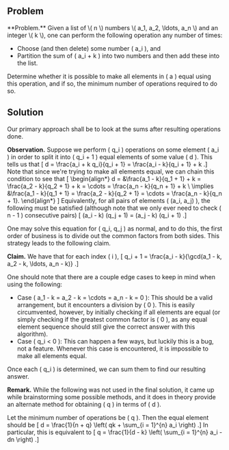 ## Problem

<div class="side-box">
**Problem.** Given a list of \( n \) numbers \( a_1, a_2, \ldots, a_n \) and an integer \( k \), one can perform the following operation any number of times:

- Choose (and then delete) some number \( a_i \), and
- Partition the sum of \( a_i + k \) into two numbers and then add these into the list.

Determine whether it is possible to make all elements in \( a \) equal using this operation, and if so, the minimum number of operations required to do so.
</div>

## Solution

Our primary approach shall be to look at the sums after resulting operations done.

**Observation.** Suppose we perform \( q_i \) operations on some element \( a_i \) in order to split it into \( q_i + 1 \) equal elements of some value \( d \). This tells us that
\[
    d = \frac{a_i + k q_i}{q_i + 1} = \frac{a_i - k}{q_i + 1} + k
.\]
Note that since we're trying to make all elements equal, we can chain this condition to see that
\[
\begin{align*}
    d = &\frac{a_1 - k}{q_1 + 1} + k = \frac{a_2 - k}{q_2 + 1} + k = \cdots = \frac{a_n - k}{q_n + 1} + k \\
    \implies &\frac{a_1 - k}{q_1 + 1} = \frac{a_2 - k}{q_2 + 1} = \cdots = \frac{a_n - k}{q_n + 1}.
\end{align*}
\]
Equivalently, for all pairs of elements \( (a_i, a_j) \), the
following must be satisfied (although note that we only ever need to check \( n - 1 \) consecutive pairs)
\[
    (a_i - k) (q_j + 1) = (a_j - k) (q_i + 1)
.\]

One may solve this equation for \( q_i, q_j \) as normal, and to do this, the first order of business is to divide out the common factors from both sides. This strategy leads to the following claim.

**Claim.** We have that for each index \( i \),
\[
    q_i + 1 = \frac{a_i - k}{\gcd(a_1 - k, a_2 - k, \ldots, a_n - k)}
.\]

One should note that there are a couple edge cases to keep in mind when using the following:

- Case \( a_1 - k = a_2 - k = \cdots = a_n - k = 0 \): This should be a valid arrangement, but it encounters a division by \( 0 \). This is easily circumvented, however, by initially checking if all elements are equal (or simply checking if the greatest common factor is \( 0 \), as any equal element sequence should still give the correct answer with this algorithm).
- Case \( q_i < 0 \): This can happen a few ways, but luckily this is a bug, not a feature. Whenever this case is encountered, it is impossible to make all elements equal.

Once each \( q_i \) is determined, we can sum them to find our resulting answer.

**Remark.** While the following was not used in the final solution, it came up while brainstorming some possible methods, and it does in theory provide an alternate method for obtaining \( q \) in terms of \( d \).

Let the minimum number of operations be \( q \). Then the equal element should be
\[
    d = \frac{1}{n + q} \left( qk + \sum_{i = 1}^{n} a_i \right)
.\]
In particular, this is equivalent to
\[
    q = \frac{1}{d - k} \left( \sum_{i = 1}^{n} a_i - dn \right)
.\]
